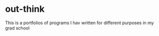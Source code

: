 # out-think

This is a portfolios of programs I hav written for different purposes in my grad school
